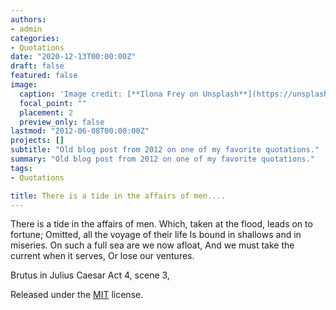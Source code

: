 ```yaml
---
authors:
- admin
categories:
- Quotations
date: "2020-12-13T00:00:00Z"
draft: false
featured: false
image:
  caption: 'Image credit: [**Ilona Frey on Unsplash**](https://unsplash.com/photos/hSliLYLmm-c)'
  focal_point: ""
  placement: 2
  preview_only: false
lastmod: "2012-06-08T00:00:00Z"
projects: []
subtitle: "Old blog post from 2012 on one of my favorite quotations."
summary: "Old blog post from 2012 on one of my favorite quotations."
tags:
- Quotations

title: There is a tide in the affairs of men....
---
```


There is a tide in the affairs of men.
Which, taken at the flood, leads on to fortune;
Omitted, all the voyage of their life
Is bound in shallows and in miseries.
On such a full sea are we now afloat,
And we must take the current when it serves,
Or lose our ventures.

Brutus in Julius Caesar Act 4, scene 3,



Released under the [MIT](https://github.com/wowchemy/wowchemy-hugo-modules/blob/master/LICENSE.md) license.
